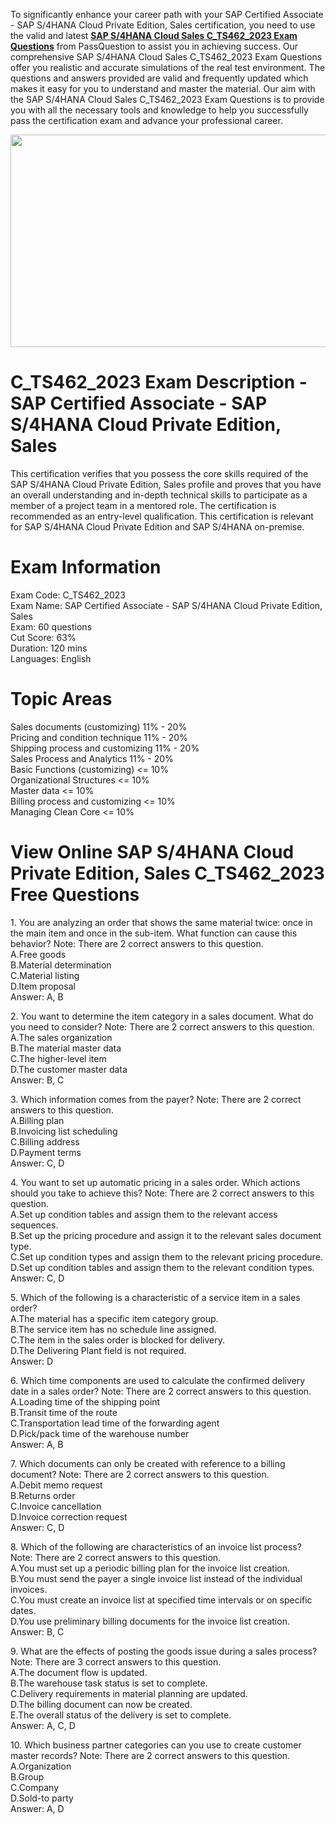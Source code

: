 <p>To significantly enhance your career path with your SAP Certified Associate - SAP S/4HANA Cloud Private Edition, Sales certification, you need to use the valid and latest <strong><a href="https://www.passquestion.com/c_ts462_2023.html">SAP S/4HANA Cloud Sales C_TS462_2023 Exam Questions</a></strong> from PassQuestion to assist you in achieving success. Our comprehensive SAP S/4HANA Cloud Sales C_TS462_2023 Exam Questions offer you realistic and accurate simulations of the real test environment. The questions and answers provided are valid and frequently updated which makes it easy for you to understand and master the material. Our aim with the SAP S/4HANA Cloud Sales C_TS462_2023 Exam Questions is to provide you with all the necessary tools and knowledge to help you successfully pass the certification exam and advance your professional career.</p>

<p><img alt="" src="https://www.passquestion.com/uploads/pqcom/images/20240703/85af41fccb9839ee30fd161931502fb5.jpg" style="height:340px; width:618px" /></p>

<h1>C_TS462_2023 Exam Description - SAP Certified Associate - SAP S/4HANA Cloud Private Edition, Sales</h1>

<p>This certification verifies that you possess the core skills required of the SAP S/4HANA Cloud Private Edition, Sales profile and proves that you have an overall understanding and in-depth technical skills to participate as a member of a project team in a mentored role. The certification is recommended as an entry-level qualification. This certification is relevant for SAP S/4HANA Cloud Private Edition and SAP S/4HANA on-premise.</p>

<h1>Exam Information</h1>

<p>Exam Code: C_TS462_2023<br />
Exam Name: SAP Certified Associate - SAP S/4HANA Cloud Private Edition, Sales<br />
Exam: 60 questions<br />
Cut Score: 63%<br />
Duration: 120 mins<br />
Languages: English</p>

<h1>Topic Areas</h1>

<p>Sales documents (customizing) 11% - 20%<br />
Pricing and condition technique 11% - 20%<br />
Shipping process and customizing 11% - 20%<br />
Sales Process and Analytics 11% - 20%<br />
Basic Functions (customizing) &lt;= 10%<br />
Organizational Structures &lt;= 10%<br />
Master data &lt;= 10%<br />
Billing process and customizing &lt;= 10%<br />
Managing Clean Core &lt;= 10%</p>

<h1>View Online SAP S/4HANA Cloud Private Edition, Sales C_TS462_2023 Free Questions</h1>

<p>1. You are analyzing an order that shows the same material twice: once in the main item and once in the sub-item. What function can cause this behavior? Note: There are 2 correct answers to this question.<br />
A.Free goods<br />
B.Material determination<br />
C.Material listing<br />
D.Item proposal<br />
Answer: A, B</p>

<p>2. You want to determine the item category in a sales document. What do you need to consider? Note: There are 2 correct answers to this question.<br />
A.The sales organization<br />
B.The material master data<br />
C.The higher-level item<br />
D.The customer master data<br />
Answer: B, C</p>

<p>3. Which information comes from the payer? Note: There are 2 correct answers to this question.<br />
A.Billing plan<br />
B.Invoicing list scheduling<br />
C.Billing address<br />
D.Payment terms<br />
Answer: C, D</p>

<p>4. You want to set up automatic pricing in a sales order. Which actions should you take to achieve this? Note: There are 2 correct answers to this question.<br />
A.Set up condition tables and assign them to the relevant access sequences.<br />
B.Set up the pricing procedure and assign it to the relevant sales document type.<br />
C.Set up condition types and assign them to the relevant pricing procedure.<br />
D.Set up condition tables and assign them to the relevant condition types.<br />
Answer: C, D</p>

<p>5. Which of the following is a characteristic of a service item in a sales order?<br />
A.The material has a specific item category group.<br />
B.The service item has no schedule line assigned.<br />
C.The item in the sales order is blocked for delivery.<br />
D.The Delivering Plant field is not required.<br />
Answer: D</p>

<p>6. Which time components are used to calculate the confirmed delivery date in a sales order? Note: There are 2 correct answers to this question.<br />
A.Loading time of the shipping point<br />
B.Transit time of the route<br />
C.Transportation lead time of the forwarding agent<br />
D.Pick/pack time of the warehouse number<br />
Answer: A, B</p>

<p>7. Which documents can only be created with reference to a billing document? Note: There are 2 correct answers to this question.<br />
A.Debit memo request<br />
B.Returns order<br />
C.Invoice cancellation<br />
D.Invoice correction request<br />
Answer: C, D</p>

<p>8. Which of the following are characteristics of an invoice list process? Note: There are 2 correct answers to this question.<br />
A.You must set up a periodic billing plan for the invoice list creation.<br />
B.You must send the payer a single invoice list instead of the individual invoices.<br />
C.You must create an invoice list at specified time intervals or on specific dates.<br />
D.You use preliminary billing documents for the invoice list creation.<br />
Answer: B, C</p>

<p>9. What are the effects of posting the goods issue during a sales process? Note: There are 3 correct answers to this question.<br />
A.The document flow is updated.<br />
B.The warehouse task status is set to complete.<br />
C.Delivery requirements in material planning are updated.<br />
D.The billing document can now be created.<br />
E.The overall status of the delivery is set to complete.<br />
Answer: A, C, D</p>

<p>10. Which business partner categories can you use to create customer master records? Note: There are 2 correct answers to this question.<br />
A.Organization<br />
B.Group<br />
C.Company<br />
D.Sold-to party<br />
Answer: A, D</p>
